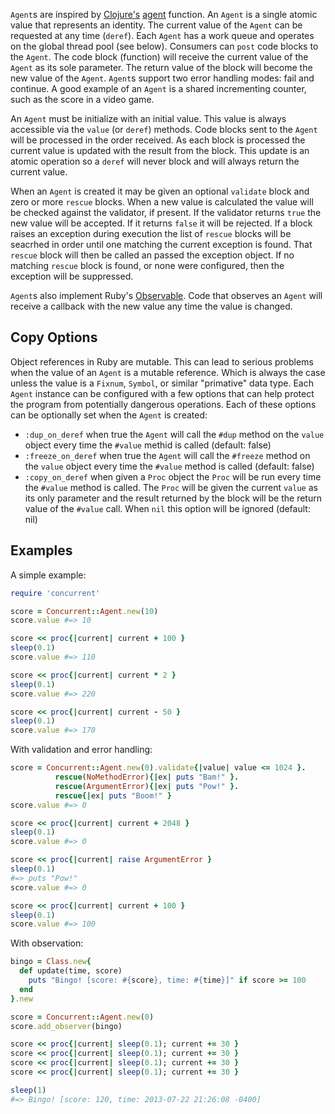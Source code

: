 `Agent`s are inspired by [Clojure's](http://clojure.org/) [agent](http://clojure.org/agents) function. An `Agent` is a single atomic value that represents an identity. The current value of the `Agent` can be requested at any time (`deref`). Each `Agent` has a work queue and operates on the global thread pool (see below). Consumers can `post` code blocks to the `Agent`. The code block (function) will receive the current value of the `Agent` as its sole parameter. The return value of the block will become the new value of the `Agent`. `Agent`s support two error handling modes: fail and continue. A good example of an `Agent` is a shared incrementing counter, such as the score in a video game. 

An `Agent` must be initialize with an initial value. This value is always accessible via the `value` (or `deref`) methods. Code blocks sent to the `Agent` will be processed in the order received. As each block is processed the current value is updated with the result from the block. This update is an atomic operation so a `deref` will never block and will always return the current value. 

When an `Agent` is created it may be given an optional `validate` block and zero or more `rescue` blocks. When a new value is calculated the value will be checked against the validator, if present. If the validator returns `true` the new value will be accepted. If it returns `false` it will be rejected. If a block raises an exception during execution the list of `rescue` blocks will be seacrhed in order until one matching the current exception is found. That `rescue` block will then be called an passed the exception object. If no matching `rescue` block is found, or none were configured, then the exception will be suppressed. 

`Agent`s also implement Ruby's [Observable](http://ruby-doc.org/stdlib-2.0/libdoc/observer/rdoc/Observable.html). Code that observes an `Agent` will receive a callback with the new value any time the value is changed. 

## Copy Options

Object references in Ruby are mutable. This can lead to serious problems when the value of an `Agent` is a mutable reference. Which is always the case unless the value is a `Fixnum`, `Symbol`, or similar "primative" data type. Each `Agent` instance can be configured with a few options that can help protect the program from potentially dangerous operations. Each of these options can be optionally set when the `Agent` is created: 

* `:dup_on_deref` when true the `Agent` will call the `#dup` method on the `value` object every time the `#value` methid is called (default: false)
* `:freeze_on_deref` when true the `Agent` will call the `#freeze` method on the `value` object every time the `#value` method is called (default: false)
* `:copy_on_deref` when given a `Proc` object the `Proc` will be run every time   the `#value` method is called. The `Proc` will be given the current `value` as   its only parameter and the result returned by the block will be the return   value of the `#value` call. When `nil` this option will be ignored (default:   nil)

## Examples

A simple example:

```ruby
require 'concurrent'

score = Concurrent::Agent.new(10)
score.value #=> 10

score << proc{|current| current + 100 }
sleep(0.1)
score.value #=> 110

score << proc{|current| current * 2 }
sleep(0.1)
score.value #=> 220

score << proc{|current| current - 50 }
sleep(0.1)
score.value #=> 170
```

With validation and error handling:

```ruby
score = Concurrent::Agent.new(0).validate{|value| value <= 1024 }.
          rescue(NoMethodError){|ex| puts "Bam!" }.
          rescue(ArgumentError){|ex| puts "Pow!" }.
          rescue{|ex| puts "Boom!" }
score.value #=> 0

score << proc{|current| current + 2048 }
sleep(0.1)
score.value #=> 0

score << proc{|current| raise ArgumentError }
sleep(0.1)
#=> puts "Pow!"
score.value #=> 0

score << proc{|current| current + 100 }
sleep(0.1)
score.value #=> 100
```

With observation:

```ruby
bingo = Class.new{
  def update(time, score)
    puts "Bingo! [score: #{score}, time: #{time}]" if score >= 100
  end
}.new

score = Concurrent::Agent.new(0)
score.add_observer(bingo)

score << proc{|current| sleep(0.1); current += 30 }
score << proc{|current| sleep(0.1); current += 30 }
score << proc{|current| sleep(0.1); current += 30 }
score << proc{|current| sleep(0.1); current += 30 }

sleep(1)
#=> Bingo! [score: 120, time: 2013-07-22 21:26:08 -0400]
```

